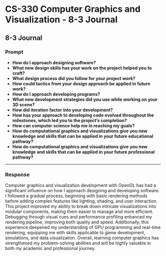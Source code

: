 # CS-330 Computer Graphics and Visualization - 8-3 Journal

## 8-3 Journal

### Prompt  
- **How do I approach designing software?**  
- **What new design skills has your work on the project helped you to craft?**  
- **What design process did you follow for your project work?**  
- **How could tactics from your design approach be applied in future work?**  
- **How do I approach developing programs?**  
- **What new development strategies did you use while working on your 3D scene?**  
- **How did iteration factor into your development?**  
- **How has your approach to developing code evolved throughout the milestones, which led you to the project’s completion?**  
- **How can computer science help me in reaching my goals?**  
- **How do computational graphics and visualizations give you new knowledge and skills that can be applied in your future educational pathway?**  
- **How do computational graphics and visualizations give you new knowledge and skills that can be applied in your future professional pathway?**  

---

### Response  
Computer graphics and visualization development with OpenGL has had a significant influence on how I approach designing and developing software. I followed a gradual process, beginning with basic rendering methods before adding complex features like lighting, shading, and user interaction. This project improved my ability to break down intricate visualizations into modular components, making them easier to manage and more efficient. Debugging through visual cues and performance profiling enhanced my rendering pipeline, improving both quality and speed. Additionally, this experience deepened my understanding of GPU programming and real-time rendering, equipping me with skills applicable to game development, simulations, and data visualization. Overall, learning computer graphics has strengthened my problem-solving abilities and will be highly valuable in both my academic and professional journey.
